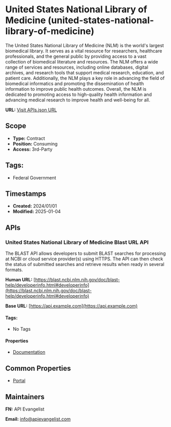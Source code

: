 # United States National Library of Medicine (united-states-national-library-of-medicine)
The United States National Library of Medicine (NLM) is the world's largest biomedical library. It serves as a vital resource for researchers, healthcare professionals, and the general public by providing access to a vast collection of biomedical literature and resources. The NLM offers a wide range of services and resources, including online databases, digital archives, and research tools that support medical research, education, and patient care. Additionally, the NLM plays a key role in advancing the field of biomedical informatics and promoting the dissemination of health information to improve public health outcomes. Overall, the NLM is dedicated to promoting access to high-quality health information and advancing medical research to improve health and well-being for all.

**URL:** [Visit APIs.json URL](https://raw.githubusercontent.com/api-search/us-federal-government/main/_apis/united-states-national-library-of-medicine/apis.md)

## Scope

- **Type:** Contract 
- **Position:** Consuming 
- **Access:** 3rd-Party 

## Tags:

 - Federal Government

## Timestamps

- **Created:** 2024/01/01 
- **Modified:** 2025-01-04 

## APIs

### United States National Library of Medicine Blast URL API
The BLAST API allows developers to submit BLAST searches for processing at NCBI or cloud service provider(s) using HTTPS. The API can then check the status of submitted searches and retrieve results when ready in several formats.

**Human URL:** [https://blast.ncbi.nlm.nih.gov/doc/blast-help/developerinfo.html#developerinfo](https://blast.ncbi.nlm.nih.gov/doc/blast-help/developerinfo.html#developerinfo)

**Base URL:** [https://api.example.com](https://api.example.com)


#### Tags:

 - No Tags

#### Properties

- [Documentation](https://www.ncbi.nlm.nih.gov/home/develop/api/)

## Common Properties

- [Portal](https://www.ncbi.nlm.nih.gov/home/develop/api/)

## Maintainers

**FN:** API Evangelist

**Email:** info@apievangelist.com

